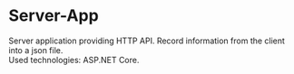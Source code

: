 # Server-App

Server application providing HTTP API. Record information from the client into a json file. 
</br>
Used technologies: ASP.NET Core.
